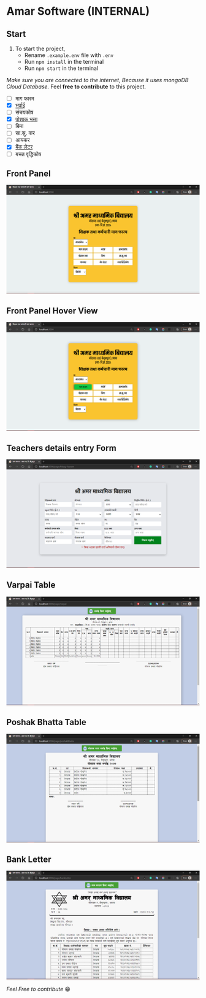 # Amar Software (INTERNAL)

## Start
1. To start the project,
   - Rename `.example.env` file with `.env`
   - Run `npm install` in the terminal
   - Run `npm start` in the terminal

*Make sure you are connected to the internet, Because it uses mongoDB Cloud Database.* Feel **free to contribute** to this project.
  - [ ] माग फारम
  - [x] [भर्पाई](#varpai-table)
  - [ ] संचयकोष
  - [x] [पोशाक भत्ता](#poshak-bhatta-table)
  - [ ] बिमा
  - [ ] सा.सु. कर
  - [ ] आयकर
  - [x] [बैंक लेटर](#bank-letter)
  - [ ] बचत वृद्धिकोष
## Front Panel
 ![Front Panel](./screenshots/1.png)
 ## Front Panel Hover View
 ![Front Panel Hover View](./screenshots/2.png)
 ## Teachers details entry Form
 ![Teachers details entry form](./screenshots/3.png)
 ## Varpai Table
 ![Varpai Table](./screenshots/4.png)
 ## Poshak Bhatta Table
 ![Poshak Bhatta Table](./screenshots/5.png)
 ## Bank Letter
 ![Bank Letter](./screenshots/6.png)

 *Feel Free to contribute* 😁
